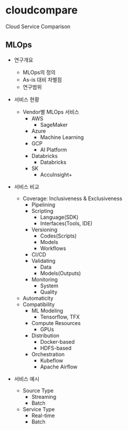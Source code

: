 # cloudcompare
Cloud Service Comparison

## MLOps 

* 연구개요
  - MLOps의 정의
  - As-is 대비 차별점
  - 연구범위
* 서비스 현황
  - Vendor별 MLOps 서비스
    * AWS
      - SageMaker
    * Azure
      - Machine Learning
    * GCP
      - AI Platform
    * Databricks
      - Databricks
    * SK
      - AccuInsight+

* 서비스 비교
  - Coverage: Inclusiveness & Exclusiveness
    * Pipelining
    * Scripting
      - Language(SDK)
      - Interfaces(Tools, IDE)
    * Versioning
      - Codes(Scripts)
      - Models
      - Workflows
    * CI/CD
    * Validating
      - Data
      - Models(Outputs)
    * Monitoring
      - System
      - Quality
  - Automaticity
  - Compatibility
    * ML Modeling
      - Tensorflow, TFX
    * Compute Resources
      - GPUs
    * Distribution
      - Docker-based
      - HDFS-based
    * Orchestration
      - Kubeflow
      - Apache Airflow

* 서비스 예시
  - Source Type
    * Streaming
    * Batch
  - Service Type
    * Real-time
    * Batch

